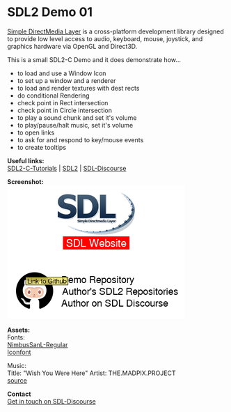 SDL2 Demo 01  
============  
[Simple DirectMedia Layer](https://www.libsdl.org/) is a cross-platform development library designed to provide low level access to audio, keyboard, mouse, joystick, and graphics hardware via OpenGL and Direct3D.  

This is a small SDL2-C Demo and it does demonstrate how...  

  * to load and use a Window Icon
  * to set up a window and a renderer
  * to load and render textures with dest rects
  * do conditional Rendering
  * check point in Rect intersection
  * check point in Circle intersection
  * to play a sound chunk and set it's volume
  * to play/pause/halt music, set it's volume
  * to open links
  * to ask for and respond to key/mouse events
  * to create tooltips  

**Useful links:**  
[SDL2-C-Tutorials](https://acry.github.io/) | [SDL2](https://www.libsdl.org/) | [SDL-Discourse](https://discourse.libsdl.org)

**Screenshot:**  
![Screenshot](./screenshot.png)

**Assets:**  
Fonts:  
[NimbusSanL-Regular](https://fontlibrary.org/en/font/nimbus-sans-l)  
[Iconfont](https://fontawesome.com)

Music:  
Title: "Wish You Were Here"
Artist: THE.MADPIX.PROJECT  
[source](https://licensing.jamendo.com/de/track/1214935/wish-you-were-here)

**Contact**  
[Get in touch on SDL-Discourse](https://discourse.libsdl.org/u/Acry/summary)
